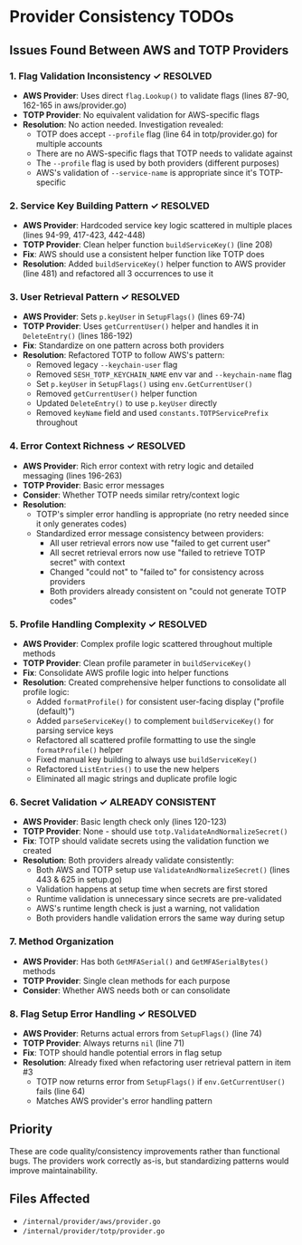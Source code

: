 # Provider Consistency TODOs

## Issues Found Between AWS and TOTP Providers

### 1. Flag Validation Inconsistency ✓ RESOLVED
- **AWS Provider**: Uses direct `flag.Lookup()` to validate flags (lines 87-90, 162-165 in aws/provider.go)
- **TOTP Provider**: No equivalent validation for AWS-specific flags
- **Resolution**: No action needed. Investigation revealed:
  - TOTP does accept `--profile` flag (line 64 in totp/provider.go) for multiple accounts
  - There are no AWS-specific flags that TOTP needs to validate against
  - The `--profile` flag is used by both providers (different purposes)
  - AWS's validation of `--service-name` is appropriate since it's TOTP-specific

### 2. Service Key Building Pattern ✓ RESOLVED
- **AWS Provider**: Hardcoded service key logic scattered in multiple places (lines 94-99, 417-423, 442-448)
- **TOTP Provider**: Clean helper function `buildServiceKey()` (line 208)
- **Fix**: AWS should use a consistent helper function like TOTP does
- **Resolution**: Added `buildServiceKey()` helper function to AWS provider (line 481) and refactored all 3 occurrences to use it

### 3. User Retrieval Pattern ✓ RESOLVED
- **AWS Provider**: Sets `p.keyUser` in `SetupFlags()` (lines 69-74)
- **TOTP Provider**: Uses `getCurrentUser()` helper and handles it in `DeleteEntry()` (lines 186-192)
- **Fix**: Standardize on one pattern across both providers
- **Resolution**: Refactored TOTP to follow AWS's pattern:
  - Removed legacy `--keychain-user` flag
  - Removed `SESH_TOTP_KEYCHAIN_NAME` env var and `--keychain-name` flag
  - Set `p.keyUser` in `SetupFlags()` using `env.GetCurrentUser()`
  - Removed `getCurrentUser()` helper function
  - Updated `DeleteEntry()` to use `p.keyUser` directly
  - Removed `keyName` field and used `constants.TOTPServicePrefix` throughout

### 4. Error Context Richness ✓ RESOLVED
- **AWS Provider**: Rich error context with retry logic and detailed messaging (lines 196-263)
- **TOTP Provider**: Basic error messages
- **Consider**: Whether TOTP needs similar retry/context logic
- **Resolution**: 
  - TOTP's simpler error handling is appropriate (no retry needed since it only generates codes)
  - Standardized error message consistency between providers:
    - All user retrieval errors now use "failed to get current user"
    - All secret retrieval errors now use "failed to retrieve TOTP secret" with context
    - Changed "could not" to "failed to" for consistency across providers
    - Both providers already consistent on "could not generate TOTP codes"

### 5. Profile Handling Complexity ✓ RESOLVED
- **AWS Provider**: Complex profile logic scattered throughout multiple methods
- **TOTP Provider**: Clean profile parameter in `buildServiceKey()`
- **Fix**: Consolidate AWS profile logic into helper functions
- **Resolution**: Created comprehensive helper functions to consolidate all profile logic:
  - Added `formatProfile()` for consistent user-facing display ("profile (default)")
  - Added `parseServiceKey()` to complement `buildServiceKey()` for parsing service keys
  - Refactored all scattered profile formatting to use the single `formatProfile()` helper
  - Fixed manual key building to always use `buildServiceKey()`
  - Refactored `ListEntries()` to use the new helpers
  - Eliminated all magic strings and duplicate profile logic

### 6. Secret Validation ✓ ALREADY CONSISTENT
- **AWS Provider**: Basic length check only (lines 120-123)
- **TOTP Provider**: None - should use `totp.ValidateAndNormalizeSecret()`
- **Fix**: TOTP should validate secrets using the validation function we created
- **Resolution**: Both providers already validate consistently:
  - Both AWS and TOTP setup use `ValidateAndNormalizeSecret()` (lines 443 & 625 in setup.go)
  - Validation happens at setup time when secrets are first stored
  - Runtime validation is unnecessary since secrets are pre-validated
  - AWS's runtime length check is just a warning, not validation
  - Both providers handle validation errors the same way during setup

### 7. Method Organization
- **AWS Provider**: Has both `GetMFASerial()` and `GetMFASerialBytes()` methods
- **TOTP Provider**: Single clean methods for each purpose
- **Consider**: Whether AWS needs both or can consolidate

### 8. Flag Setup Error Handling ✓ RESOLVED
- **AWS Provider**: Returns actual errors from `SetupFlags()` (line 74)
- **TOTP Provider**: Always returns `nil` (line 71)
- **Fix**: TOTP should handle potential errors in flag setup
- **Resolution**: Already fixed when refactoring user retrieval pattern in item #3
  - TOTP now returns error from `SetupFlags()` if `env.GetCurrentUser()` fails (line 64)
  - Matches AWS provider's error handling pattern

## Priority
These are code quality/consistency improvements rather than functional bugs. The providers work correctly as-is, but standardizing patterns would improve maintainability.

## Files Affected
- `/internal/provider/aws/provider.go`
- `/internal/provider/totp/provider.go`
